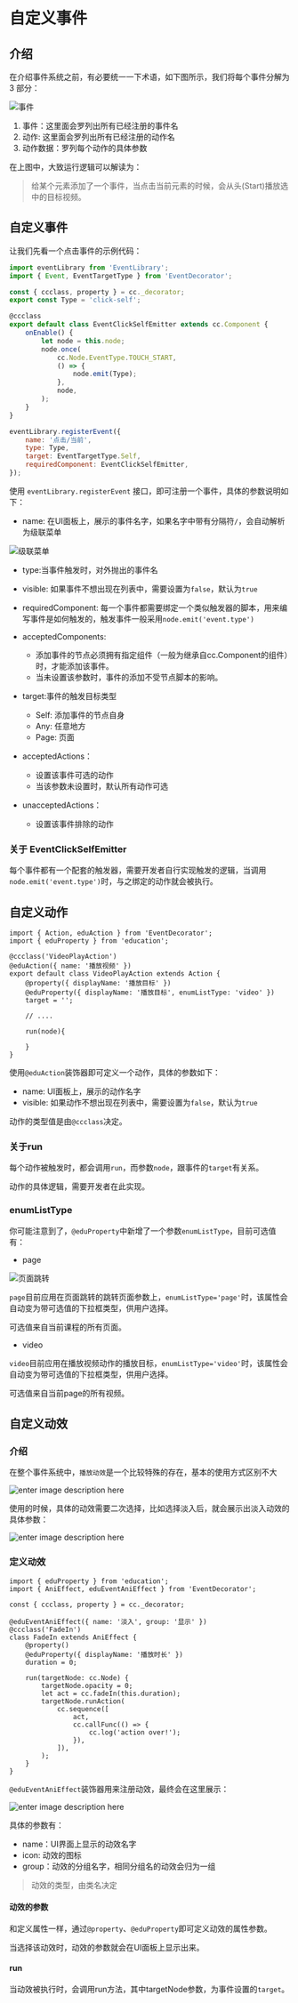 # 自定义事件

## 介绍

在介绍事件系统之前，有必要统一一下术语，如下图所示，我们将每个事件分解为 3 部分：

![事件](img/event.png)

1. 事件：这里面会罗列出所有已经注册的事件名
2. 动作: 这里面会罗列出所有已经注册的动作名
3. 动作数据：罗列每个动作的具体参数

在上图中，大致运行逻辑可以解读为：
> 给某个元素添加了一个事件，当点击当前元素的时候，会从头(Start)播放选中的目标视频。

## 自定义事件

让我们先看一个点击事件的示例代码：

```javascript
import eventLibrary from 'EventLibrary';
import { Event, EventTargetType } from 'EventDecorator';

const { ccclass, property } = cc._decorator;
export const Type = 'click-self';

@ccclass
export default class EventClickSelfEmitter extends cc.Component {
    onEnable() {
        let node = this.node;
        node.once(
            cc.Node.EventType.TOUCH_START,
            () => {
                node.emit(Type);
            },
            node,
        );
    }
}

eventLibrary.registerEvent({
    name: '点击/当前',
    type: Type,
    target: EventTargetType.Self,
    requiredComponent: EventClickSelfEmitter,
});
```

使用 `eventLibrary.registerEvent` 接口，即可注册一个事件，具体的参数说明如下：

- name:
在UI面板上，展示的事件名字，如果名字中带有分隔符`/`，会自动解析为级联菜单

![级联菜单](img/event_menu.png)

- type:当事件触发时，对外抛出的事件名
- visible: 如果事件不想出现在列表中，需要设置为`false`，默认为`true`
- requiredComponent: 每一个事件都需要绑定一个类似触发器的脚本，用来编写事件是如何触发的，触发事件一般采用`node.emit('event.type')`
- acceptedComponents:
    - 添加事件的节点必须拥有指定组件（一般为继承自cc.Component的组件）时，才能添加该事件。
    - 当未设置该参数时，事件的添加不受节点脚本的影响。

- target:事件的触发目标类型
    - Self: 添加事件的节点自身
    - Any: 任意地方
    - Page: 页面

- acceptedActions：
    - 设置该事件可选的动作
    - 当该参数未设置时，默认所有动作可选
- unacceptedActions：
    - 设置该事件排除的动作

### 关于 EventClickSelfEmitter

每个事件都有一个配套的触发器，需要开发者自行实现触发的逻辑，当调用`node.emit('event.type')`时，与之绑定的动作就会被执行。

## 自定义动作

```
import { Action, eduAction } from 'EventDecorator';
import { eduProperty } from 'education';

@ccclass('VideoPlayAction')
@eduAction({ name: '播放视频' })
export default class VideoPlayAction extends Action {
    @property({ displayName: '播放目标' })
    @eduProperty({ displayName: '播放目标', enumListType: 'video' })
    target = '';
    
    // ....
    
    run(node){
    
    }
}
```

使用`@eduAction`装饰器即可定义一个动作，具体的参数如下：
- name: UI面板上，展示的动作名字
- visible: 如果动作不想出现在列表中，需要设置为`false`，默认为`true`

动作的类型值是由`@ccclass`决定。

### 关于run

每个动作被触发时，都会调用`run`，而参数`node`，跟事件的`target`有关系。

动作的具体逻辑，需要开发者在此实现。

### enumListType

你可能注意到了，`@eduProperty`中新增了一个参数`enumListType`，目前可选值有：

- page

![页面跳转](img/event_page.png)

`page`目前应用在页面跳转的跳转页面参数上，`enumListType='page'`时，该属性会自动变为带可选值的下拉框类型，供用户选择。

可选值来自当前课程的所有页面。

- video

`video`目前应用在播放视频动作的播放目标，`enumListType='video'`时，该属性会自动变为带可选值的下拉框类型，供用户选择。

可选值来自当前page的所有视频。

## 自定义动效

### 介绍

在整个事件系统中，`播放动效`是一个比较特殊的存在，基本的使用方式区别不大

![enter image description here](/tdl/tfl/pictures/202106/tapd_68212706_1623761851_48.png)

使用的时候，具体的动效需要二次选择，比如选择淡入后，就会展示出淡入动效的具体参数：

![enter image description here](/tdl/tfl/pictures/202106/tapd_68212706_1623761863_59.png)

### 定义动效

```
import { eduProperty } from 'education';
import { AniEffect, eduEventAniEffect } from 'EventDecorator';

const { ccclass, property } = cc._decorator;

@eduEventAniEffect({ name: '淡入', group: '显示' })
@ccclass('FadeIn')
class FadeIn extends AniEffect {
    @property()
    @eduProperty({ displayName: '播放时长' })
    duration = 0;

    run(targetNode: cc.Node) {
        targetNode.opacity = 0;
        let act = cc.fadeIn(this.duration);
        targetNode.runAction(
            cc.sequence([
                act,
                cc.callFunc(() => {
                    cc.log('action over!');
                }),
            ]),
        );
    }
}

```

`@eduEventAniEffect`装饰器用来注册动效，最终会在这里展示：

![enter image description here](/tdl/tfl/pictures/202106/tapd_68212706_1623761877_2.png)

具体的参数有：

- name：UI界面上显示的动效名字
- icon: 动效的图标
- group：动效的分组名字，相同分组名的动效会归为一组

> 动效的类型，由类名决定

#### 动效的参数

和定义属性一样，通过`@property`、`@eduProperty`即可定义动效的属性参数。

当选择该动效时，动效的参数就会在UI面板上显示出来。

#### run

当动效被执行时，会调用run方法，其中targetNode参数，为事件设置的`target`。

